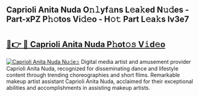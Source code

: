 ## Caprioli Anita Nuda O𝚗𝚕yf𝚊ns L𝚎a𝚔ed N𝚞𝚍es - Part-xPZ P𝚑𝚘tos Vi𝚍𝚎o - H𝚘𝚝 Part L𝚎a𝚔s lv3e7

# <h2><a href="http://kf3djq4.oniu.top/?m=Caprioli+Anita+Nuda">🔗👉 🔴 Caprioli Anita Nuda P𝚑ot𝚘𝚜 V𝚒d𝚎o</a></h2>

[![Caprioli Anita Nuda Nu𝚍e𝚜](https://i.imgur.com/0qMVB7G.gif)](http://kf3djq4.oniu.top/?m=Caprioli+Anita+Nuda)
Digital media artist and amusement provider Caprioli Anita Nuda, recognized for disseminating dance and lifestyle content through trending choreographies and short films. Remarkable makeup artist assistant Caprioli Anita Nuda, acclaimed for their exceptional abilities and accomplishments in assisting makeup artists.  
